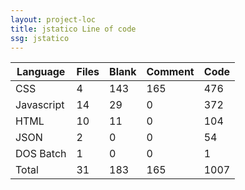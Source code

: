 ```yaml
---
layout: project-loc
title: jstatico Line of code
ssg: jstatico
---
```

<div class="table-responsive">
<table class="table">
<thead><tr>
<th>Language</th>
<th>Files</th>
<th>Blank</th>
<th>Comment</th>
<th>Code</th>
</tr></thead><tbody>
<tr><td>CSS</td><td> 4</td><td> 143</td><td> 165</td><td> 476</td></tr>
<tr><td>Javascript</td><td> 14</td><td> 29</td><td> 0</td><td> 372</td></tr>
<tr><td>HTML</td><td> 10</td><td> 11</td><td> 0</td><td> 104</td></tr>
<tr><td>JSON</td><td> 2</td><td> 0</td><td> 0</td><td> 54</td></tr>
<tr><td>DOS Batch</td><td> 1</td><td> 0</td><td> 0</td><td> 1</td></tr>
<tr><td>Total</td><td>31</td><td>183</td><td>165</td><td>1007</td></tr>
</tbody></table></div>
